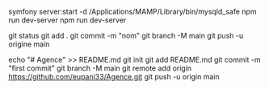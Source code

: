 symfony server:start -d
/Applications/MAMP/Library/bin/mysqld_safe 
npm run dev-server
npm run dev-server



git status
git add .
git commit -m "nom"
git branch -M main
git push -u origine main

 
echo "# Agence" >> README.md
git init
git add README.md
git commit -m "first commit"
git branch -M main
git remote add origin https://github.com/eupani33/Agence.git
git push -u origin main


